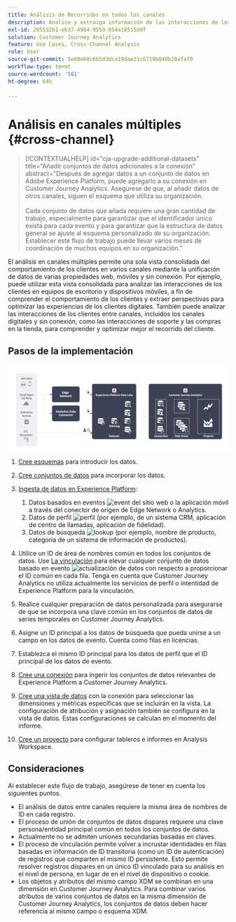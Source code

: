 ```yaml
---
title: Análisis de Recorridos en todos los canales
description: Analice y extraiga información de las interacciones de los clientes en todo el recorrido del cliente.
exl-id: 285532b1-eb37-4984-9559-054a18515ddf
solution: Customer Journey Analytics
feature: Use Cases, Cross-Channel Analysis
role: User
source-git-commit: 5e80e68c6b5d3dca19dae21c6719b040b28afaf9
workflow-type: tm+mt
source-wordcount: '581'
ht-degree: 64%

---
```


# Análisis en canales múltiples {#cross-channel}

<!-- markdownlint-disable MD034 -->

>[!CONTEXTUALHELP]
>id="cja-upgrade-additional-datasets"
>title="Añadir conjuntos de datos adicionales a la conexión"
>abstract="Después de agregar datos a un conjunto de datos en Adobe Experience Platform, puede agregarlo a su conexión en Customer Journey Analytics. Asegúrese de que, al añadir datos de otros canales, siguen el esquema que utiliza su organización.<br><br>Cada conjunto de datos que añada requiere una gran cantidad de trabajo, especialmente para garantizar que el identificador único exista para cada evento y para garantizar que la estructura de datos general se ajuste al esquema personalizado de su organización. Establecer este flujo de trabajo puede llevar varios meses de coordinación de muchos equipos en su organización."

<!-- markdownlint-enable MD034 -->

El análisis en canales múltiples permite una sola vista consolidada del comportamiento de los clientes en varios canales mediante la unificación de datos de varias propiedades web, móviles y sin conexión. Por ejemplo, puede utilizar esta vista consolidada para analizar las interacciones de los clientes en equipos de escritorio y dispositivos móviles, a fin de comprender el comportamiento de los clientes y extraer perspectivas para optimizar las experiencias de los clientes digitales. También puede analizar las interacciones de los clientes entre canales, incluidos los canales digitales y sin conexión, como las interacciones de soporte y las compras en la tienda, para comprender y optimizar mejor el recorrido del cliente.

## Pasos de la implementación

![Flujo de pasos de implementación como se describe en esta sección.](../assets/cca-architecture.png)

1. [Cree esquemas](https://experienceleague.adobe.com/docs/experience-platform/xdm/tutorials/create-schema-ui.html?lang=es) para introducir los datos.
1. [Cree conjuntos de datos](https://experienceleague.adobe.com/docs/platform-learn/tutorials/data-ingestion/create-datasets-and-ingest-data.html?lang=es) para incorporar los datos.
1. [Ingesta de datos en Experience Platform](https://experienceleague.adobe.com/docs/platform-learn/tutorials/data-ingestion/understanding-data-ingestion.html?lang=es):
   1. Datos basados en eventos ![event](https://spectrum.adobe.com/static/icons/workflow_18/Smock_Events_18_N.svg) del sitio web o la aplicación móvil a través del conector de origen de Edge Network o Analytics.
   2. Datos de perfil ![perfil](https://spectrum.adobe.com/static/icons/workflow_18/Smock_User_18_N.svg) (por ejemplo, de un sistema CRM, aplicación de centro de llamadas, aplicación de fidelidad).
   3. Datos de búsqueda ![lookup](https://spectrum.adobe.com/static/icons/workflow_18/Smock_Search_18_N.svg) (por ejemplo, nombre de producto, categoría de un sistema de información de productos).

1. Utilice un ID de área de nombres común en todos los conjuntos de datos. Use [La vinculación](../../stitching/overview.md) para elevar cualquier conjunto de datos basado en evento ![actualización de datos](https://spectrum.adobe.com/static/icons/workflow_18/Smock_DataRefresh_18_N.svg) con respecto a proporcionar el ID común en cada fila. Tenga en cuenta que Customer Journey Analytics no utiliza actualmente los servicios de perfil o intentidad de Experience Platform para la vinculación.
1. Realice cualquier preparación de datos personalizada para asegurarse de que se incorpora una clave común en los conjuntos de datos de series temporales en Customer Journey Analytics.
1. Asigne un ID principal a los datos de búsqueda que pueda unirse a un campo en los datos de evento. Cuenta como filas en licencias.
1. Establezca el mismo ID principal para los datos de perfil que el ID principal de los datos de evento.
1. [Cree una conexión](../../connections/overview.md) para ingerir los conjuntos de datos relevantes de Experience Platform a Customer Journey Analytics.
1. [Cree una vista de datos](/help/data-views/create-dataview.md) con la conexión para seleccionar las dimensiones y métricas específicas que se incluirán en la vista. La configuración de atribución y asignación también se configura en la vista de datos. Estas configuraciones se calculan en el momento del informe.
1. [Cree un proyecto](/help/analysis-workspace/home.md) para configurar tableros e informes en Analysis Workspace.

## Consideraciones

Al establecer este flujo de trabajo, asegúrese de tener en cuenta los siguientes puntos.

* El análisis de datos entre canales requiere la misma área de nombres de ID en cada registro.
* El proceso de unión de conjuntos de datos dispares requiere una clave persona/entidad principal común en todos los conjuntos de datos.
* Actualmente no se admiten uniones secundarias basadas en claves.
* El proceso de vinculación permite volver a incrustar identidades en filas basadas en información de ID transitoria (como un ID de autenticación) de registros que comparten el mismo ID persistente. Esto permite resolver registros dispares en un único ID vinculado para su análisis en el nivel de persona, en lugar de en el nivel de dispositivo o cookie.
* Los objetos y atributos del mismo campo XDM se combinan en una dimensión en Customer Journey Analytics. Para combinar varios atributos de varios conjuntos de datos en la misma dimensión de Customer Journey Analytics, los conjuntos de datos deben hacer referencia al mismo campo o esquema XDM.

